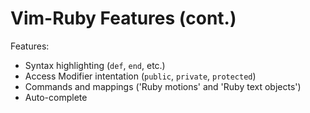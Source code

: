 # Vim-Ruby Features (cont.)

Features:

* Syntax highlighting (`def`, `end`, etc.)
* Access Modifier intentation (`public`, `private`, `protected`)
* Commands and mappings ('Ruby motions' and 'Ruby text objects')
* Auto-complete

